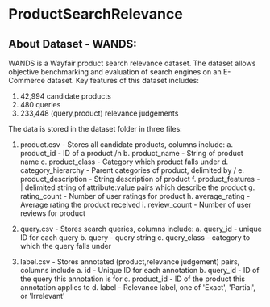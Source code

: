# ProductSearchRelevance

## About Dataset - WANDS: 
WANDS is a Wayfair product search relevance dataset.
The dataset allows objective benchmarking and evaluation of search engines on an E-Commerce dataset. Key features of this dataset includes:

1. 42,994 candidate products
2. 480 queries
3. 233,448 (query,product) relevance judgements

The data is stored in the dataset folder in three files:

1. product.csv - Stores all candidate products, columns include:
a. product_id - ID of a product /n
b. product_name - String of product name
c. product_class - Category which product falls under
d. category_hierarchy - Parent categories of product, delimited by /
e. product_description - String description of product
f. product_features - | delimited string of attribute:value pairs which describe the product
g. rating_count - Number of user ratings for product
h. average_rating - Average rating the product received
i. review_count - Number of user reviews for product

3. query.csv - Stores search queries, columns include:
a. query_id - unique ID for each query
b. query - query string
c. query_class - category to which the query falls under

4. label.csv - Stores annotated (product,relevance judgement) pairs, columns include
a. id - Unique ID for each annotation
b. query_id - ID of the query this annotation is for
c. product_id - ID of the product this annotation applies to
d. label - Relevance label, one of 'Exact', 'Partial', or 'Irrelevant'

